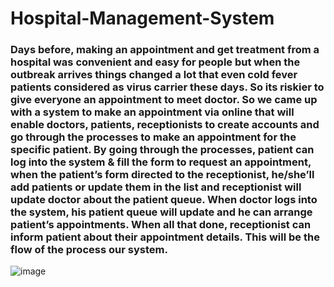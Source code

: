 # Hospital-Management-System
### Days before, making an appointment and get treatment from a hospital was convenient and easy for people but when the outbreak arrives things changed a lot that even cold fever patients considered as virus carrier these days. So its riskier to give everyone an appointment to meet doctor. So we came up with a system to make an appointment via online that will enable doctors, patients, receptionists to create accounts and go through the processes to make an appointment for the specific patient. By going through the processes, patient can log into the system &amp; fill the form to request an appointment, when the patient’s form directed to the receptionist, he/she’ll add patients or update them in the list and receptionist will update doctor about the patient queue. When doctor logs into the system, his patient queue will update and he can arrange patient’s appointments. When all that done, receptionist can inform patient about their appointment details. This will be the flow of the process our system.

![image](https://user-images.githubusercontent.com/67815837/116435116-a8621f00-a868-11eb-98f0-2b0c552fd037.png)

